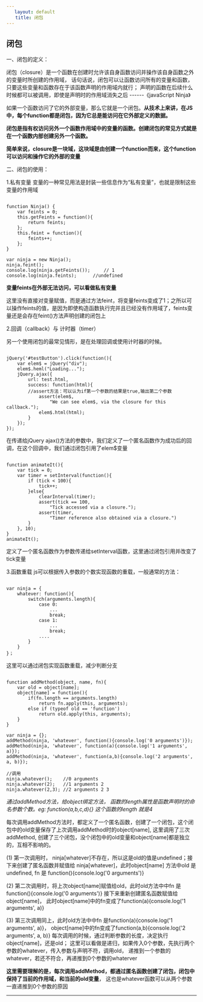 ```yaml
---
   layout: default
　　title: 闭包
---
```


## 闭包
一、闭包的定义：

闭包（closure）是一个函数在创建时允许该自身函数访问并操作该自身函数之外的变量时所创建的作用域， 话句话说，闭包可以让函数访问所有的变量和函数，只要这些变量和函数存在于该函数声明的作用域内就行；
声明的函数在后续什么时候都可以被调用，即使是声明时的作用域消失之后 ------《javaScript Ninja》

如果一个函数访问了它的外部变量，那么它就是一个闭包。**从技术上来讲，在JS中，每个function都是闭包，因为它总是能访问在它外部定义的数据。**

**闭包是指有权访问另外一个函数作用域中的变量的函数。创建闭包的常见方式就是在一个函数内部创建另外一个函数。**

**简单来说，closure是一块域，这块域是由创建一个function而来，这个function可以访问和操作它的外部的变量**

二、闭包的使用：

1.私有变量
变量的一种常见用法是封装一些信息作为“私有变量”，也就是限制这些变量的作用域
<pre><code> 
function Ninja() {
    var feints = 0;
    this.getFeints = function(){
        return feints;
    }; 
    this.feint = function(){
        feints++;
    };
}

var ninja = new Ninja();
ninja.feint();
console.log(ninja.getFeints());     // 1
console.log(ninja.feints);      //undefined
</code></pre>
**变量feints在外部无法访问，可以看做私有变量**

这里没有直接对变量赋值，而是通过方法feint，将变量feints变成了1；之所以可以操作feints的值，是因为即使构造函数执行完并且已经没有作用域了，feints变量还是会存在feint()方法声明创建的闭包上

2.回调（callback）与 计时器（timer）

另一个使用闭包的最常见情形，是在处理回调或使用计时器的时候。

<pre><code>
jQuery('#testButton').click(function(){  
    var elem$ = jQuery("div");  
    elem$.heml("Loading...");  
    jQuery.ajax({  
        url: test.html,  
        success: function(html){ 
        //assert方法：可以认为if第一个参数的结果是true,输出第二个参数 
            assert(elem$,  
                "We can see elem$, via the closure for this callback.");  
            elem$.html(html);  
        }  
    });  
});  
</code></pre>

在传递给jQuery ajax()方法的参数中，我们定义了一个匿名函数作为成功后的回调，在这个回调中，我们通过闭包引用了elem$变量

<pre><code> 
function animateIt(){
    var tick = 0;  
    var timer = setInterval(function(){  
        if (tick < 100){ 
            tick++;  
        }else{  
            clearInterval(timer);  
            assert(tick == 100,   
                "Tick accessed via a closure."); 
            assert(timer,  
                "Timer reference also obtained via a closure.")  
        }  
    }, 10);
}
animateIt();
</code></pre>

定义了一个匿名函数作为参数传递给setInterval函数，这里通过闭包引用并改变了tick变量

3.函数重载
js可以根据传入参数的个数实现函数的重载，一般通常的方法：
<pre><code>
var ninja = {
    whatever: function(){
        switch(arguments.length){
            case 0:
                ...
                break;
            case 1:
                ...
                break;
            ....
        }
    }
}；
</code></pre>
这里可以通过闭包实现函数重载，减少判断分支
<pre><code> 
function addMethod(object, name, fn){
    var old = object[name];
    object[name] = function(){
        if(fn.length == arguments.length)
            return fn.apply(this, arguments);
        else if (typeof old == 'function')
            return old.apply(this, arguments);
    }
}

var ninja = {};
addMethod(ninja, 'whatever', function(){console.log('0 arguments')});
addMethod(ninja, 'whatever', function(a){console.log('1 arguments', a)});
addMethod(ninja, 'whatever', function(a,b){console.log('2 arguments', a, b)});

//调用
ninja.whatever();    //0 arguments
ninja.whatever(2);   //1 arguments 2
ninja.whatever(2,3); //2 arguments 2 3
</code></pre>
*通过addMethod方法，给object绑定方法， 函数的length属性是函数声明时的命名参数个数。eg: function(a,b,c,d){} 这个函数的length 就是4*

每次调用addMethod方法时，都定义了一个匿名函数，创建了一个闭包，这个闭包中的old变量保存了上次调用addMethod时的object[name], 这里调用了三次addMethod, 创建了三个闭包，没个闭包中的old变量和object[name]都是独立的，互相不影响的。

(1) 第一次调用时， ninja[whatever]不存在，所以这是old的值是undefined；接下来创建了匿名函数并赋值给 ninja[whatever]，此时object[name] 方法中old 是 undefined,  fn 是 function(){console.log('0 arguments')}

(2)  第二次调用时，将上次object[name]赋值给old，此时old方法中中fn 是 function(){console.log('0 arguments')}
接下来重新创建匿名函数赋值给object[name]， 此时object[name]中的fn变成了function(a){console.log('1 arguments', a)}

(3) 第三次调用同上，此时old方法中中fn 是function(a){console.log('1 arguments', a)}， object[name]中的fn变成了function(a,b){console.log('2 arguments', a, b)}
每次调用的时候，通过判断参数的长度，决定执行object[name]，还是old；
这里可以看做是递归，如果传入0个参数，先执行两个参数的whatever，传入参数与声明不符，调用old， 递推到一个参数的whatever，若还不符合，再递推到0个参数的whaterver

**这里需要理解的是，每次调用addMethod，都通过匿名函数创建了闭包，闭包中保持了当前的作用域，和当前的old变量**， 这也是whatever函数可以从两个参数一直递推到0个参数的原因

___
